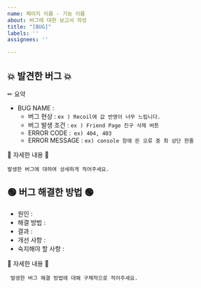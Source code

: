 ```yaml
---
name: 페이지 이름 - 기능 이름
about: 버그에 대한 보고서 작성
title: "[BUG]"
labels: ''
assignees: ''

---
```


## 💥 발견한 버그 💥
✏ 요약
-  BUG NAME :
    - 버그 현상 : `ex ) Recoil에 값 반영이 너무 느립니다.`
    - 버그 발생 조건 : `ex ) Friend Page 친구 삭제 버튼`
    - ERROR CODE :` ex) 404, 403`
    - ERROR MESSAGE : `ex) console 창에 뜬 오류 중 최 상단 한줄`

📒 자세한 내용 📒

`발생한 버그에 대하여 상세하게 적어주세요.`

## 🟢 버그 해결한 방법 🟢
- 원인 :
- 해결 방법 :
- 결과 :
- 개선 사항 :
- 숙지해야 할 사항 :

📘 자세한 내용 📘

` 발생한 버그 해결 방법에 대해 구체적으로 적어주세요.`
